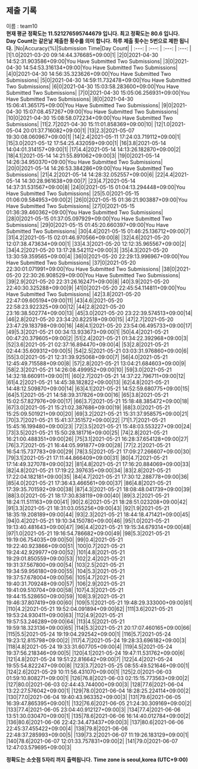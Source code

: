 


  
## 제출 기록  
이름 : team10  
**현재 평균 정확도는 11.521276595744679 입니다. 최고 정확도는 80.6 입니다.**  
**Day Count는 같은날 제출한 횟수를 의미 합니다. 하루 제출 횟수는 5번으로 제한 됩니다.**
|No|Accuracy(%)|Submission Time|Day Count|
| :---: | :---: | :---: | :---: |
|1|1.0|2021-03-20 09:14:44.376685+09:00|1|
|2|0|2021-04-30 14:52:31.903586+09:00|You Have Submitted Two Submissions|
|3|0|2021-04-30 14:54:53.316134+09:00|You Have Submitted Two Submissions|
|4|0|2021-04-30 14:56:35.323626+09:00|You Have Submitted Two Submissions|
|5|0|2021-04-30 14:59:11.732478+09:00|You Have Submitted Two Submissions|
|6|0|2021-04-30 15:03:58.283600+09:00|You Have Submitted Two Submissions|
|7|0|2021-04-30 15:05:06.256931+09:00|You Have Submitted Two Submissions|
|8|0|2021-04-30 15:06:41.365175+09:00|You Have Submitted Two Submissions|
|9|0|2021-04-30 15:07:08.457267+09:00|You Have Submitted Two Submissions|
|10|0|2021-04-30 15:08:58.072234+09:00|You Have Submitted Two Submissions|
|11|2.7|2021-04-30 15:11:01.858369+09:00|10|
|12|1.0|2021-05-04 20:01:37.716082+09:00|1|
|13|2.3|2021-05-07 19:30:08.060967+09:00|1|
|14|2.4|2021-05-11 17:24:03.719112+09:00|1|
|15|3.0|2021-05-12 17:54:25.432059+09:00|1|
|16|3.8|2021-05-14 14:04:01.314157+09:00|1|
|17|4.4|2021-05-14 14:13:26.182870+09:00|2|
|18|4.1|2021-05-14 14:21:55.891062+09:00|3|
|19|0|2021-05-14 14:26:34.950370+09:00|You Have Submitted Two Submissions|
|20|0|2021-05-14 14:26:53.384286+09:00|You Have Submitted Two Submissions|
|21|4.2|2021-05-14 14:28:32.052557+09:00|6|
|22|4.4|2021-05-14 14:30:28.961638+09:00|7|
|23|4.7|2021-05-14 14:37:31.531567+09:00|8|
|24|0|2021-05-15 01:04:13.294448+09:00|You Have Submitted Two Submissions|
|25|5.0|2021-05-15 01:06:09.584953+09:00|2|
|26|0|2021-05-15 01:36:21.903887+09:00|You Have Submitted Two Submissions|
|27|0|2021-05-15 01:36:39.460362+09:00|You Have Submitted Two Submissions|
|28|0|2021-05-15 01:37:05.097929+09:00|You Have Submitted Two Submissions|
|29|0|2021-05-15 01:45:20.660397+09:00|You Have Submitted Two Submissions|
|30|4.4|2021-05-15 01:46:25.136712+09:00|7|
|31|4.2|2021-05-15 02:01:46.970566+09:00|8|
|32|4.6|2021-05-20 12:07:38.473634+09:00|1|
|33|4.3|2021-05-20 12:12:35.965567+09:00|2|
|34|4.2|2021-05-20 13:17:28.542112+09:00|3|
|35|4.3|2021-05-20 13:30:59.359565+09:00|4|
|36|0|2021-05-20 22:29:13.996967+09:00|You Have Submitted Two Submissions|
|37|0|2021-05-20 22:30:01.071991+09:00|You Have Submitted Two Submissions|
|38|0|2021-05-20 22:30:26.908529+09:00|You Have Submitted Two Submissions|
|39|2.9|2021-05-20 22:31:26.162471+09:00|8|
|40|3.9|2021-05-20 22:40:30.325288+09:00|9|
|41|0|2021-05-20 22:45:54.114811+09:00|You Have Submitted Two Submissions|
|42|3.8|2021-05-20 22:47:09.605194+09:00|11|
|43|4.6|2021-05-20 22:58:23.922325+09:00|12|
|44|2.8|2021-05-20 23:16:38.502774+09:00|13|
|45|3.0|2021-05-20 23:22:39.574513+09:00|14|
|46|2.8|2021-05-20 23:34:20.822518+09:00|15|
|47|2.7|2021-05-20 23:47:29.183798+09:00|16|
|48|4.1|2021-05-20 23:54:06.495733+09:00|17|
|49|5.3|2021-05-21 00:34:13.933673+09:00|1|
|50|4.4|2021-05-21 00:47:20.379605+09:00|2|
|51|2.4|2021-05-21 01:34:22.392968+09:00|3|
|52|3.6|2021-05-21 02:37:16.894470+09:00|4|
|53|2.8|2021-05-21 02:44:35.609312+09:00|5|
|54|2.5|2021-05-21 03:03:31.976860+09:00|6|
|55|3.0|2021-05-21 12:31:39.925068+09:00|7|
|56|4.0|2021-05-21 12:45:49.715588+09:00|8|
|57|2.8|2021-05-21 13:04:21.684603+09:00|9|
|58|2.3|2021-05-21 14:26:08.499952+09:00|10|
|59|3.0|2021-05-21 14:32:18.660911+09:00|11|
|60|2.7|2021-05-21 14:37:22.796711+09:00|12|
|61|4.2|2021-05-21 14:45:38.182822+09:00|13|
|62|4.8|2021-05-21 14:48:12.509870+09:00|14|
|63|4.1|2021-05-21 14:52:59.680775+09:00|15|
|64|5.1|2021-05-21 14:58:39.317826+09:00|16|
|65|3.8|2021-05-21 15:02:57.827976+09:00|17|
|66|3.7|2021-05-21 15:18:48.385472+09:00|18|
|67|3.0|2021-05-21 15:21:02.387686+09:00|19|
|68|3.0|2021-05-21 15:25:09.501921+09:00|20|
|69|3.2|2021-05-21 15:31:37.958575+09:00|21|
|70|3.7|2021-05-21 15:41:37.351572+09:00|22|
|71|1.7|2021-05-21 15:45:16.199480+09:00|23|
|72|3.5|2021-05-21 15:48:03.553227+09:00|24|
|73|3.5|2021-05-21 15:50:28.181716+09:00|25|
|74|2.8|2021-05-21 16:21:00.488351+09:00|26|
|75|3.1|2021-05-21 16:28:37.654128+09:00|27|
|76|3.7|2021-05-21 16:44:05.991877+09:00|28|
|77|2.2|2021-05-21 16:54:15.737783+09:00|29|
|78|3.5|2021-05-21 17:09:27.266607+09:00|30|
|79|3.1|2021-05-21 17:11:44.866409+09:00|31|
|80|4.7|2021-05-21 17:14:49.327078+09:00|32|
|81|4.8|2021-05-21 17:16:20.884069+09:00|33|
|82|4.8|2021-05-21 17:19:22.397635+09:00|34|
|83|2.8|2021-05-21 17:22:04.182181+09:00|35|
|84|4.7|2021-05-21 17:30:12.288778+09:00|36|
|85|4.0|2021-05-21 17:36:43.466561+09:00|37|
|86|4.8|2021-05-21 17:39:35.701592+09:00|38|
|87|4.3|2021-05-21 18:08:48.041739+09:00|39|
|88|3.0|2021-05-21 18:17:30.838119+09:00|40|
|89|3.2|2021-05-21 18:24:11.511163+09:00|41|
|90|2.6|2021-05-21 18:28:51.023208+09:00|42|
|91|3.3|2021-05-21 18:31:03.055256+09:00|43|
|92|1.9|2021-05-21 18:35:19.208189+09:00|44|
|93|2.3|2021-05-21 18:44:18.471421+09:00|45|
|94|0.4|2021-05-21 19:10:34.150780+09:00|46|
|95|1.0|2021-05-21 19:13:40.481643+09:00|47|
|96|4.4|2021-05-21 19:15:34.679314+09:00|48|
|97|1.0|2021-05-21 19:16:54.786682+09:00|49|
|98|5.3|2021-05-21 19:19:06.754035+09:00|50|
|99|0.4|2021-05-21 19:22:40.923866+09:00|51|
|100|0.7|2021-05-21 19:24:42.929977+09:00|52|
|101|4.8|2021-05-21 19:29:01.850559+09:00|53|
|102|2.4|2021-05-21 19:31:37.567800+09:00|54|
|103|2.5|2021-05-21 19:34:59.956180+09:00|55|
|104|5.3|2021-05-21 19:37:57.678004+09:00|56|
|105|4.7|2021-05-21 19:40:31.709248+09:00|57|
|106|2.9|2021-05-21 19:41:09.510704+09:00|58|
|107|4.3|2021-05-21 19:44:15.528650+09:00|59|
|108|3.9|2021-05-21 19:46:37.807419+09:00|60|
|109|5.1|2021-05-21 19:48:29.333000+09:00|61|
|110|4.2|2021-05-21 19:52:04.091894+09:00|62|
|111|3.6|2021-05-21 19:53:24.930411+09:00|63|
|112|4.9|2021-05-21 19:57:53.246289+09:00|64|
|113|4.5|2021-05-21 19:59:18.323136+09:00|65|
|114|5.3|2021-05-21 20:17:07.460165+09:00|66|
|115|5.5|2021-05-24 19:19:04.292542+09:00|1|
|116|5.7|2021-05-24 19:23:12.815798+09:00|2|
|117|4.7|2021-05-24 19:28:33.696182+09:00|3|
|118|4.8|2021-05-24 19:33:31.607705+09:00|4|
|119|4.5|2021-05-24 19:37:56.218346+09:00|5|
|120|4.1|2021-05-24 19:47:11.531762+09:00|6|
|121|4.8|2021-05-24 19:51:22.816642+09:00|7|
|122|4.4|2021-05-24 19:55:54.822247+09:00|8|
|123|3.7|2021-05-25 08:55:49.521646+09:00|1|
|124|2.6|2021-05-29 10:11:56.431070+09:00|1|
|125|2.0|2021-06-03 01:59:10.808271+09:00|1|
|126|76.8|2021-06-03 02:15:15.773563+09:00|2|
|127|80.0|2021-06-03 02:44:43.744000+09:00|3|
|128|77.6|2021-06-04 13:22:27.576042+09:00|1|
|129|78.0|2021-06-04 18:28:25.224114+09:00|2|
|130|77.0|2021-06-04 19:40:43.963352+09:00|3|
|131|79.6|2021-06-05 16:39:47.865395+09:00|1|
|132|76.6|2021-06-05 21:24:30.309169+09:00|2|
|133|77.4|2021-06-05 23:04:40.912127+09:00|3|
|134|77.4|2021-06-06 13:51:30.030470+09:00|1|
|135|78.6|2021-06-06 16:14:40.012784+09:00|2|
|136|80.6|2021-06-06 22:42:34.473437+09:00|3|
|137|80.6|2021-06-06 22:45:37.455422+09:00|4|
|138|79.8|2021-06-06 22:48:37.285993+09:00|5|
|139|73.2|2021-06-07 11:19:26.183129+09:00|1|
|140|78.6|2021-06-07 12:01:33.757831+09:00|2|
|141|79.0|2021-06-07 12:47:03.579695+09:00|3|


**정확도는 소숫점 5자리 까지 출력됩니다.**
**Time zone is seoul,korea (UTC+9:00)**
